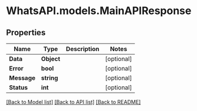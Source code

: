 
# WhatsAPI.models.MainAPIResponse

## Properties

Name | Type | Description | Notes
------------ | ------------- | ------------- | -------------
**Data** | **Object** |  | [optional] 
**Error** | **bool** |  | [optional] 
**Message** | **string** |  | [optional] 
**Status** | **int** |  | [optional] 

[[Back to Model list]](../README.md#documentation-for-models)
[[Back to API list]](../README.md#documentation-for-api-endpoints)
[[Back to README]](../README.md)

